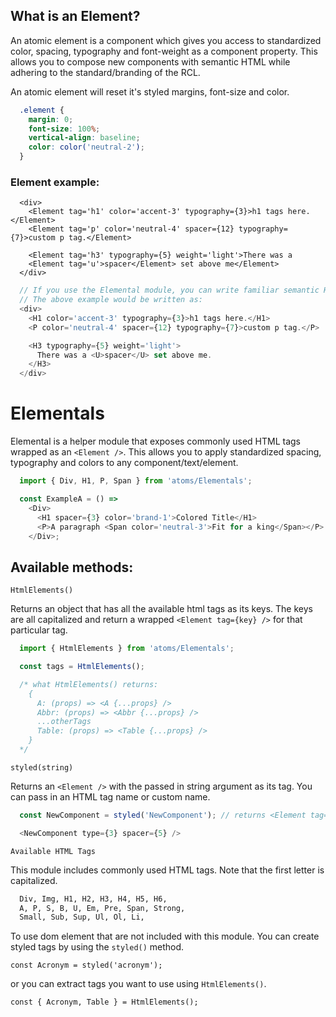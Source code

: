 ## What is an Element?
An atomic element is a component which gives you access to standardized color, spacing, typography and font-weight as a component property. This allows you to compose new components with semantic HTML while adhering to the standard/branding of the RCL.

An atomic element will reset it's styled margins, font-size and color.

```css
  .element {
    margin: 0;
    font-size: 100%;
    vertical-align: baseline;
    color: color('neutral-2');
  }
```

### Element example:

```example
  <div>
    <Element tag='h1' color='accent-3' typography={3}>h1 tags here.</Element>
    <Element tag='p' color='neutral-4' spacer={12} typography={7}>custom p tag.</Element>

    <Element tag='h3' typography={5} weight='light'>There was a
    <Element tag='u'>spacer</Element> set above me</Element>
  </div>
```

```js
  // If you use the Elemental module, you can write familiar semantic Html.
  // The above example would be written as:
  <div>
    <H1 color='accent-3' typography={3}>h1 tags here.</H1>
    <P color='neutral-4' spacer={12} typography={7}>custom p tag.</P>

    <H3 typography={5} weight='light'>
      There was a <U>spacer</U> set above me.
    </H3>
  </div>
```

# Elementals

Elemental is a helper module that exposes commonly used HTML tags wrapped as an `<Element />`. This allows you to apply standardized spacing, typography and colors to any component/text/element.

```js
  import { Div, H1, P, Span } from 'atoms/Elementals';

  const ExampleA = () =>
    <Div>
      <H1 spacer={3} color='brand-1'>Colored Title</H1>
      <P>A paragraph <Span color='neutral-3'>Fit for a king</Span></P>
    </Div>;
```

## Available methods:
`HtmlElements()`

Returns an object that has all the available html tags as its keys. The keys are all capitalized and return a wrapped `<Element tag={key} />` for that particular tag.
```js
  import { HtmlElements } from 'atoms/Elementals';

  const tags = HtmlElements();

  /* what HtmlElements() returns:
    {
      A: (props) => <A {...props} />
      Abbr: (props) => <Abbr {...props} />
      ...otherTags
      Table: (props) => <Table {...props} />
    }
  */
```

`styled(string)`

Returns an `<Element />` with the passed in string argument as its tag. You can pass in an HTML tag name or custom name.
```js
  const NewComponent = styled('NewComponent'); // returns <Element tag='NewComponent />

  <NewComponent type={3} spacer={5} />
```

`Available HTML Tags`

This module includes commonly used HTML tags. Note that the first letter is capitalized.
```html
  Div, Img, H1, H2, H3, H4, H5, H6,
  A, P, S, B, U, Em, Pre, Span, Strong,
  Small, Sub, Sup, Ul, Ol, Li,
```
To use dom element that are not included with this module. You can create styled tags by using the `styled()` method.

`const Acronym = styled('acronym');`

or you can extract tags you want to use using `HtmlElements()`.

`const { Acronym, Table } = HtmlElements();`
